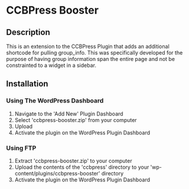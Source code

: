 # CCBPress Booster

## Description ##

This is an extension to the CCBPress Plugin that adds an additional shortcode for pulling group_info.  This was specifically developed for the purpose of having group information span the entire page and not be constrainted to a widget in a sidebar.

## Installation ##

### Using The WordPress Dashboard ###

1. Navigate to the 'Add New' Plugin Dashboard
2. Select 'ccbpress-booster.zip' from your computer
3. Upload
4. Activate the plugin on the WordPress Plugin Dashboard

### Using FTP ###

1. Extract 'ccbpress-booster.zip' to your computer
2. Upload the contents of the 'ccbpress' directory to your 'wp-content/plugins/ccbpress-booster' directory
3. Activate the plugin on the WordPress Plugin Dashboard
